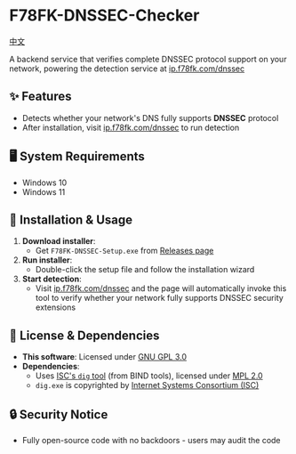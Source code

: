 # F78FK-DNSSEC-Checker
 
[中文](./README.md)

A backend service that verifies complete DNSSEC protocol support on your network, powering the detection service at [ip.f78fk.com/dnssec](https://ip.f78fk.com/dnssec)

## ✨ Features
- Detects whether your network's DNS fully supports **DNSSEC** protocol
- After installation, visit [ip.f78fk.com/dnssec](https://ip.f78fk.com/dnssec) to run detection

## 🖥️ System Requirements
- Windows 10
- Windows 11

## 🚀 Installation & Usage
1. **Download installer**:
   - Get `F78FK-DNSSEC-Setup.exe` from [Releases page](https://github.com/liuyuf78fk/F78FK-DNSSEC-Checker/releases)
2. **Run installer**:
   - Double-click the setup file and follow the installation wizard
3. **Start detection**:
   - Visit [ip.f78fk.com/dnssec](https://ip.f78fk.com/dnssec) and the page will automatically invoke this tool to verify whether your network fully supports DNSSEC security extensions

## 📜 License & Dependencies
- **This software**: Licensed under [GNU GPL 3.0](./LICENSE)
- **Dependencies**:
  - Uses [ISC's `dig` tool](https://www.isc.org/downloads/) (from BIND tools), licensed under [MPL 2.0](dig/MPL-2.0.txt)
  - `dig.exe` is copyrighted by [Internet Systems Consortium (ISC)](https://www.isc.org/)

## 🔒 Security Notice
- Fully open-source code with no backdoors - users may audit the code
